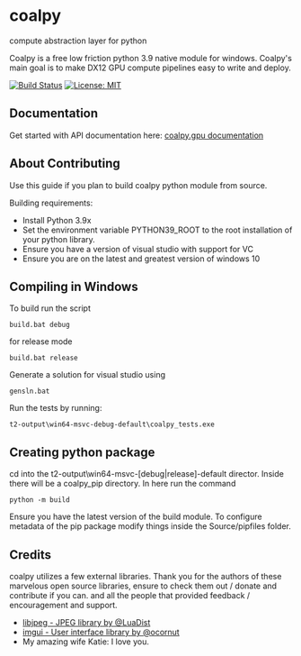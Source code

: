 # coalpy
compute abstraction layer for python

Coalpy is a free low friction python 3.9 native module for windows. Coalpy's main goal is to make DX12 GPU compute pipelines easy to write and deploy.

[![Build Status](https://travis-ci.com/kecho/coalpy.svg?branch=master)](https://travis-ci.com/kecho/coalpy)
[![License: MIT](https://img.shields.io/badge/License-MIT-yellow.svg)](https://opensource.org/licenses/MIT)

## Documentation

Get started with API documentation here:
[coalpy.gpu documentation](https://kecho.github.io/coalpy/Docs/coalpy.gpu.html)

## About Contributing

Use this guide if you plan to build coalpy python module from source.

Building requirements:
* Install Python 3.9x
* Set the environment variable PYTHON39_ROOT to the root installation of your python library.
* Ensure you have a version of visual studio with support for VC 
* Ensure you are on the latest and greatest version of windows 10


## Compiling in Windows

To build run the script

```
build.bat debug
```
for release mode
```
build.bat release
```

Generate a solution for visual studio using

```
gensln.bat
```

Run the tests by running:

```
t2-output\win64-msvc-debug-default\coalpy_tests.exe
```

## Creating python package

cd into the t2-output\win64-msvc-[debug|release]-default director. Inside there will be a coalpy_pip directory.
In here run the command 

```
python -m build
```

Ensure you have the latest version of the build module. To configure metadata of the pip package modify things inside the Source/pipfiles folder.

## Credits

coalpy utilizes a few external libraries. Thank you for the authors of these marvelous open source libraries, ensure to check them out / donate and contribute if you can.
and all the people that provided feedback / encouragement and support.

* [libjpeg - JPEG library by @LuaDist](https://github.com/LuaDist/libjpeg/)
* [imgui - User interface library by @ocornut](https://github.com/ocornut/imgui)
* My amazing wife Katie: I love you.
